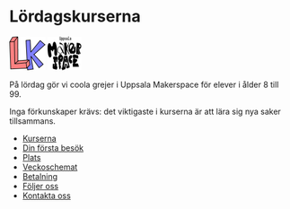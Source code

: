 # Lördagskurserna

![Lördagskurser logo](logo/loerdagskurser_logo_64_x_60.png)
![Uppsala Makerspace logo](pics/ums_logo_2024/ums_logo_simple_60_x_60.png)

På lördag gör vi coola grejer i Uppsala Makerspace för elever i ålder 8 till 99.

Inga förkunskaper krävs:
det viktigaste i kurserna är att lära sig nya saker tillsammans.

- [Kurserna](kurserna/README.md)
- [Din första besök](din_foersta_besoek/README.md)
- [Plats](plats/README.md)
- [Veckoschemat](veckoschemat.md)
- [Betalning](betalning.md)
- [Följer oss](foeljer_oss/README.md)
- [Kontakta oss](kontakta_oss.md)
